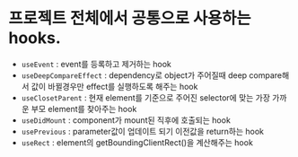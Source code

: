 # 프로젝트 전체에서 공통으로 사용하는 hooks.

- `useEvent` : event를 등록하고 제거하는 hook
- `useDeepCompareEffect` : dependency로 object가 주어질때 deep compare해서 값이 바뀔경우만 effect를 실행하도록 해주는 hook
- `useClosetParent` : 현재 element를 기준으로 주어진 selector에 맞는 가장 가까운 부모 element를 찾아주는 hook
- `useDidMount` : component가 mount된 직후에 호출되는 hook
- `usePrevious` : parameter값이 업데이트 되기 이전값을 return하는 hook
- `useRect` : element의 getBoundingClientRect()을 계산해주는 hook
